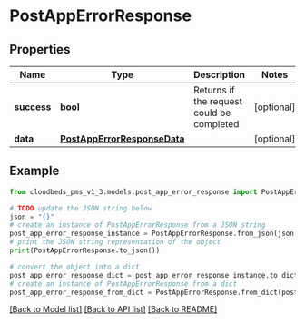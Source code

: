 # PostAppErrorResponse


## Properties

Name | Type | Description | Notes
------------ | ------------- | ------------- | -------------
**success** | **bool** | Returns if the request could be completed | [optional] 
**data** | [**PostAppErrorResponseData**](PostAppErrorResponseData.md) |  | [optional] 

## Example

```python
from cloudbeds_pms_v1_3.models.post_app_error_response import PostAppErrorResponse

# TODO update the JSON string below
json = "{}"
# create an instance of PostAppErrorResponse from a JSON string
post_app_error_response_instance = PostAppErrorResponse.from_json(json)
# print the JSON string representation of the object
print(PostAppErrorResponse.to_json())

# convert the object into a dict
post_app_error_response_dict = post_app_error_response_instance.to_dict()
# create an instance of PostAppErrorResponse from a dict
post_app_error_response_from_dict = PostAppErrorResponse.from_dict(post_app_error_response_dict)
```
[[Back to Model list]](../README.md#documentation-for-models) [[Back to API list]](../README.md#documentation-for-api-endpoints) [[Back to README]](../README.md)


